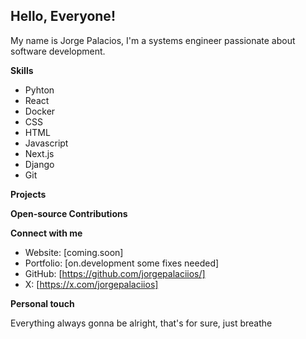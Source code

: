 <!-- [Your banner image here] insert banner image later
-->
## Hello, Everyone! 

My name is Jorge Palacios, I'm a systems engineer passionate about software development.

<!-- [Image depicting your interests] add some cool images about this -->

**Skills**

* Pyhton
* React
* Docker
* CSS
* HTML
* Javascript
* Next.js
* Django
* Git

<!-- [Progress bars or badges showcasing your skills] NO PROGRESS BARS-->

**Projects**
<!--
* [Project 1]: [Brief description and link to repository]
* [Project 2]: [Brief description and link to repository]
* [Project 3]: [Brief description and link to repository]

Cool projects will be added soon I promise!

[Screenshots or GIFs demonstrating your projects]

-->

**Open-source Contributions**
<!-- Also this one will be DONE soon
* Contributed to [Project Name] by [Your role]
* Fixed a bug in [Project Name]
* Implemented a new feature in [Project Name]
-->
**Connect with me**

* Website: [coming.soon]
* Portfolio: [on.development some fixes needed]
* GitHub: [https://github.com/jorgepalaciios/]
* X: [https://x.com/jorgepalaciios]

**Personal touch**

Everything always gonna be alright, that's for sure, just breathe 

<!--
**jorgepalaciios/jorgepalaciios** is a ✨ _special_ ✨ repository because its `README.md` (this file) appears on your GitHub profile.

Here are some ideas to get you started:

- 🔭 I’m currently working on ...
- 🌱 I’m currently learning ...
- 👯 I’m looking to collaborate on ...
- 🤔 I’m looking for help with ...
- 💬 Ask me about ...
- 📫 How to reach me: ...
- 😄 Pronouns: ...
- ⚡ Fun fact: ...
-->
